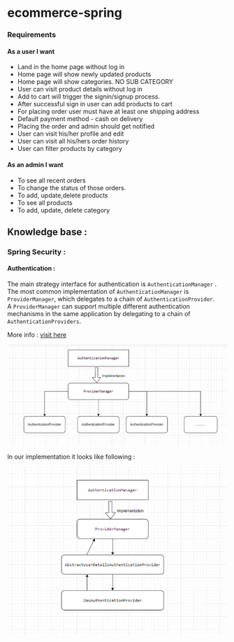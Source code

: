 # ecommerce-spring

### Requirements

#### As a user I want

* Land in the home page without log in
* Home page will show newly updated products
* Home page will show categories. NO SUB CATEGORY
* User can visit product details without log in
* Add to cart will trigger the signin/signup process.
* After successful sign in user can add products to cart
* For placing order user must have at least one shipping address
* Default payment method - cash on delivery
* Placing the order and admin should get notified
* User can visit his/her profile and edit
* User can visit all his/hers order history
* User can filter products by category

#### As an admin I want
* To see all recent orders
* To change the status of those orders.
* To add, update,delete products
* To see all products
* To add, update, delete category





## Knowledge base : 

### Spring Security : 

####  Authentication :
The main strategy interface for authentication is `AuthenticationManager` . 
The most common implementation of `AuthenticationManager` is `ProviderManager`, 
which delegates to a chain of `AuthenticationProvider`.  
A `ProviderManager` can support multiple different authentication mechanisms in the same application by 
delegating to a chain of `AuthenticationProviders`. 

More info : [visit here](https://spring.io/guides/topicals/spring-security-architecture)

<div align="center">
  <img src ="images/s-security.png" width ="800">
</div>

In our implementation it looks like following : 

<div align="center">
  <img src ="images/s-security-concrete.png" width ="800">
</div>